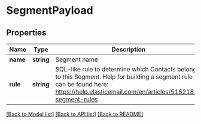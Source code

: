 # SegmentPayload

## Properties
Name | Type | Description | Notes
------------ | ------------- | ------------- | -------------
**name** | **string** | Segment name | [optional] 
**rule** | **string** | SQL-like rule to determine which Contacts belong to this Segment. Help for building a segment rule can be found here: https://help.elasticemail.com/en/articles/5162182-segment-rules | [optional] 

[[Back to Model list]](../README.md#documentation-for-models) [[Back to API list]](../README.md#documentation-for-api-endpoints) [[Back to README]](../README.md)


